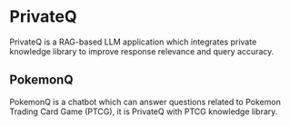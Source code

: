 # PrivateQ

PrivateQ is a RAG-based LLM application which integrates private knowledge library to improve response relevance and query accuracy.

## PokemonQ

PokemonQ is a chatbot which can answer questions related to Pokemon Trading Card Game (PTCG), it is PrivateQ with PTCG knowledge library.